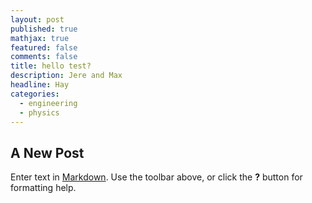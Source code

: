 ```yaml
---
layout: post
published: true
mathjax: true
featured: false
comments: false
title: hello test?
description: Jere and Max
headline: Hay
categories:
  - engineering
  - physics
---
```

## A New Post

Enter text in [Markdown](http://daringfireball.net/projects/markdown/). Use the toolbar above, or click the **?** button for formatting help.
